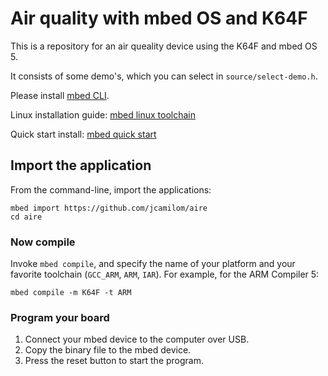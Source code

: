 # Air quality with mbed OS and K64F

This is a repository for an air queality device using the K64F and mbed OS 5.

It consists of some demo's, which you can select in ``source/select-demo.h``.

Please install [mbed CLI](https://github.com/ARMmbed/mbed-cli#installing-mbed-cli).

Linux installation guide: [mbed linux toolchain](https://forums.mbed.com/t/installed-toolchain-and-mbed-cli-on-linux-tutorial-mbed-compile-failes/2809) 

Quick start install: [mbed quick start](https://os.mbed.com/docs/v5.8/tutorials/quick-start-offline.html#linux)

## Import the application

From the command-line, import the applications:

```
mbed import https://github.com/jcamilom/aire
cd aire
```

### Now compile

Invoke `mbed compile`, and specify the name of your platform and your favorite toolchain (`GCC_ARM`, `ARM`, `IAR`). For example, for the ARM Compiler 5:

```
mbed compile -m K64F -t ARM
```

### Program your board

1. Connect your mbed device to the computer over USB.
1. Copy the binary file to the mbed device.
1. Press the reset button to start the program.
